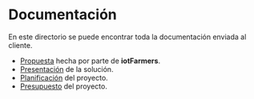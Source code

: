 # Documentación
En este directorio se puede encontrar toda la documentación enviada al cliente.

* [Propuesta](/Propuesta%20iotFarmers) hecha por parte de **iotFarmers**.
* [Presentación](/Presentacion) de la solución.
* [Planificación](/Planificacion) del proyecto.
* [Presupuesto](/Presupuesto) del proyecto.
